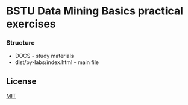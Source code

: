 # BSTU Data Mining Basics practical exercises
### Structure

* DOCS - study materials
* dist/py-labs/index.html - main file

License
----
[MIT](https://en.wikipedia.org/wiki/MIT_License) 
